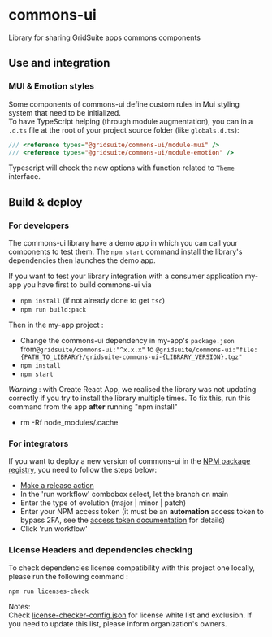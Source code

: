 # commons-ui

Library for sharing GridSuite apps commons components


## Use and integration
### MUI & Emotion styles
Some components of commons-ui define custom rules in Mui styling system that need
to be initialized.  
To have TypeScript helping (through module augmentation), you can in a `.d.ts`
file at the root of your project source folder (like `globals.d.ts`):
```ts
/// <reference types="@gridsuite/commons-ui/module-mui" />
/// <reference types="@gridsuite/commons-ui/module-emotion" />
```
Typescript will check the new options with function related to `Theme` interface.


## Build & deploy
### For developers

The commons-ui library have a demo app in which you can call your components to test them.
The `npm start` command install the library's dependencies then launches the demo app.

If you want to test your library integration with a consumer application my-app you have first
to build commons-ui via 
- `npm install` (if not already done to get `tsc`)
- `npm run build:pack`

Then in the my-app project :
- Change the commons-ui dependency in my-app's `package.json`
    from`@gridsuite/commons-ui:"^x.x.x"`
    to `@gridsuite/commons-ui:"file:{PATH_TO_LIBRARY}/gridsuite-commons-ui-{LIBRARY_VERSION}.tgz"` 
- `npm install`
- `npm start`

*Warning* : with Create React App, we realised the library was not updating correctly if you try to install the library multiple times.
To fix this, run this command from the app **after** running "npm install"
- rm -Rf node_modules/.cache
 

### For integrators

If you want to deploy a new version of commons-ui in the [NPM package registry](https://www.npmjs.com/package/@gridsuite/commons-ui),
you need to follow the steps below:
  - [Make a release action](https://github.com/gridsuite/commons-ui/actions/workflows/release.yml)
  - In the 'run workflow' combobox select, let the branch on main
  - Enter the type of evolution (major | minor | patch)
  - Enter your NPM access token (it must be an **automation** access token to bypass 2FA, see the [access token documentation](https://docs.npmjs.com/creating-and-viewing-access-tokens) for details)
  - Click 'run workflow'

### License Headers and dependencies checking

To check dependencies license compatibility with this project one locally, please run the following command :
```shell
npm run licenses-check
```

Notes:  
Check [license-checker-config.json](license-checker-config.json) for license white list and exclusion.
If you need to update this list, please inform organization's owners.
